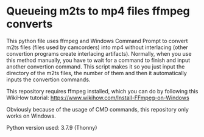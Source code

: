 # Queueing m2ts to mp4 files ffmpeg converts
This python file uses ffmpeg and Windows Command Prompt to convert m2ts files (files used by camcorders) into mp4 without interlacing (other convertion programs create interlacing artifacts). Normally, when you use this method manually, you have to wait for a command to finish and input another convertion command. This script makes it so you just input the directory of the m2ts files, the number of them and then it automatically inputs the convertion commands.

This repository requires ffmpeg installed, which you can do by following this WikiHow tutorial: https://www.wikihow.com/Install-FFmpeg-on-Windows

Obviously because of the usage of CMD commands, this repository only works on Windows.

Python version used: 3.7.9 (Thonny) 
